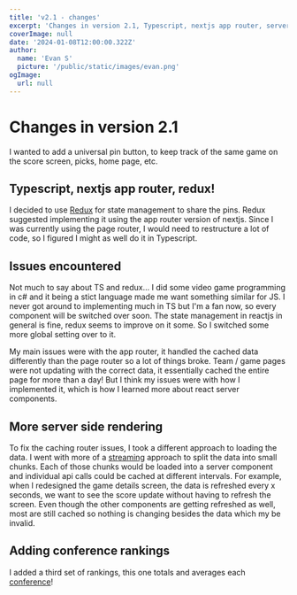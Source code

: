 ```yaml
---
title: 'v2.1 - changes'
excerpt: 'Changes in version 2.1, Typescript, nextjs app router, server side rendering'
coverImage: null
date: '2024-01-08T12:00:00.322Z'
author:
  name: 'Evan S'
  picture: '/public/static/images/evan.png'
ogImage:
  url: null
---
```


# Changes in version 2.1

I wanted to add a universal pin button, to keep track of the same game on the score screen, picks, home page, etc.

## Typescript, nextjs app router, redux!
I decided to use [Redux](https://redux.js.org/usage/nextjs) for state management to share the pins. Redux suggested implementing it using the app router version of nextjs. Since I was currently using the page router, I would need to restructure a lot of code, so I figured I might as well do it in Typescript.

## Issues encountered
Not much to say about TS and redux... I did some video game programming in c# and it being a stict language made me want something similar for JS. I never got around to implementing much in TS but I'm a fan now, so every component will be switched over soon. The state management in reactjs in general is fine, redux seems to improve on it some. So I switched some more global setting over to it.

My main issues were with the app router, it handled the cached data differently than the page router so a lot of things broke. Team / game pages were not updating with the correct data, it essentially cached the entire page for more than a day! But I think my issues were with how I implemented it, which is how I learned more about react server components.

## More server side rendering
To fix the caching router issues, I took a different approach to loading the data. I went with more of a [streaming](https://nextjs.org/docs/app/building-your-application/rendering/server-components#streaming) approach to split the data into small chunks. Each of those chunks would be loaded into a server component and individual api calls could be cached at different intervals. For example, when I redesigned the game details screen, the data is refreshed every x seconds, we want to see the score update without having to refresh the screen. Even though the other components are getting refreshed as well, most are still cached so nothing is changing besides the data which my be invalid.

## Adding conference rankings
I added a third set of rankings, this one totals and averages each [conference](/cbb/ranking?view=conference)!

